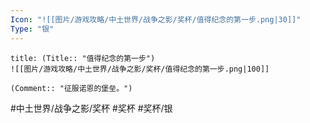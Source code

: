 ```yaml
---
Icon: "![[图片/游戏攻略/中土世界/战争之影/奖杯/值得纪念的第一步.png|30]]"
Type: "银"
---
```

```ad-common-silver-trophy
title: (Title:: "值得纪念的第一步")
![[图片/游戏攻略/中土世界/战争之影/奖杯/值得纪念的第一步.png|100]]

(Comment:: "征服诺恩的堡垒。")
```

#中土世界/战争之影/奖杯 #奖杯 #奖杯/银
